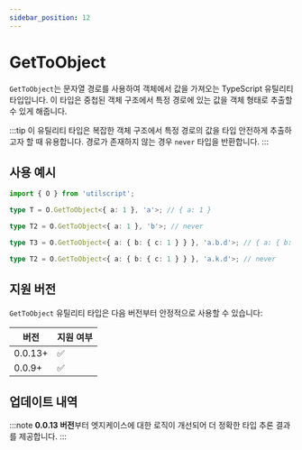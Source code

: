 ```yaml
---
sidebar_position: 12
---
```


# GetToObject

`GetToObject`는 문자열 경로를 사용하여 객체에서 값을 가져오는 TypeScript 유틸리티 타입입니다. 이 타입은 중첩된 객체 구조에서 특정 경로에 있는 값을 객체 형태로 추출할 수 있게 해줍니다.

:::tip
이 유틸리티 타입은 복잡한 객체 구조에서 특정 경로의 값을 타입 안전하게 추출하고자 할 때 유용합니다. 경로가 존재하지 않는 경우 `never` 타입을 반환합니다.
:::

## 사용 예시

```ts
import { O } from 'utilscript';

type T = O.GetToObject<{ a: 1 }, 'a'>; // { a: 1 }

type T2 = O.GetToObject<{ a: 1 }, 'b'>; // never

type T3 = O.GetToObject<{ a: { b: { c: 1 } } }, 'a.b.d'>; // { a: { b: { c: 1 } } }

type T2 = O.GetToObject<{ a: { b: { c: 1 } } }, 'a.k.d'>; // never
```

## 지원 버전

`GetToObject` 유틸리티 타입은 다음 버전부터 안정적으로 사용할 수 있습니다:

| 버전    | 지원 여부 |
| ------- | --------- |
| 0.0.13+ | ✅        |
| 0.0.9+  | ✅        |

## 업데이트 내역

:::note
**0.0.13 버전**부터 엣지케이스에 대한 로직이 개선되어 더 정확한 타입 추론 결과를 제공합니다.
:::
